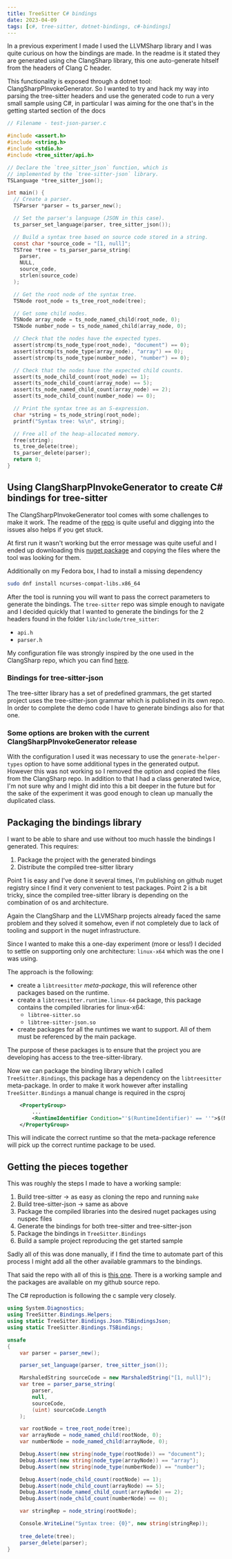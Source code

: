```yaml
---
title: TreeSitter C# bindings
date: 2023-04-09
tags: [c#, tree-sitter, dotnet-bindings, c#-bindings]
---
```


In a previous experiment I made I used the LLVMSharp library and I was quite curious on how the bindings are made. In the readme is it stated they are generated using che ClangSharp library, this one auto-generate hitself from the headers of Clang C header.

This functionality is exposed through a dotnet tool: ClangSharpPInvokeGenerator. So I wanted to try and hack my way into parsing the tree-sitter headers and use the generated code to run a very small sample using C#, in particular I was aiming for the one that's in the getting started section of the docs

<!-- truncate -->

```c
// Filename - test-json-parser.c

#include <assert.h>
#include <string.h>
#include <stdio.h>
#include <tree_sitter/api.h>

// Declare the `tree_sitter_json` function, which is
// implemented by the `tree-sitter-json` library.
TSLanguage *tree_sitter_json();

int main() {
  // Create a parser.
  TSParser *parser = ts_parser_new();

  // Set the parser's language (JSON in this case).
  ts_parser_set_language(parser, tree_sitter_json());

  // Build a syntax tree based on source code stored in a string.
  const char *source_code = "[1, null]";
  TSTree *tree = ts_parser_parse_string(
    parser,
    NULL,
    source_code,
    strlen(source_code)
  );

  // Get the root node of the syntax tree.
  TSNode root_node = ts_tree_root_node(tree);

  // Get some child nodes.
  TSNode array_node = ts_node_named_child(root_node, 0);
  TSNode number_node = ts_node_named_child(array_node, 0);

  // Check that the nodes have the expected types.
  assert(strcmp(ts_node_type(root_node), "document") == 0);
  assert(strcmp(ts_node_type(array_node), "array") == 0);
  assert(strcmp(ts_node_type(number_node), "number") == 0);

  // Check that the nodes have the expected child counts.
  assert(ts_node_child_count(root_node) == 1);
  assert(ts_node_child_count(array_node) == 5);
  assert(ts_node_named_child_count(array_node) == 2);
  assert(ts_node_child_count(number_node) == 0);

  // Print the syntax tree as an S-expression.
  char *string = ts_node_string(root_node);
  printf("Syntax tree: %s\n", string);

  // Free all of the heap-allocated memory.
  free(string);
  ts_tree_delete(tree);
  ts_parser_delete(parser);
  return 0;
}
```

## Using ClangSharpPInvokeGenerator to create C# bindings for tree-sitter

The ClangSharpPInvokeGenerator tool comes with some challenges to make it work. The readme of the [repo](https://github.com/dotnet/ClangSharp) is quite useful and digging into the issues also helps if you get stuck. 

At first run it wasn't working but the error message was quite useful and I ended up downloading this [nuget package](https://www.nuget.org/packages/libClangSharp.runtime.linux-x64/15.0.0) and copying the files where the tool was looking for them.

Additionally on my Fedora box, I had to install a missing dependency
```bash
sudo dnf install ncurses-compat-libs.x86_64
```

After the tool is running you will want to pass the correct parameters to generate the bindings. The `tree-sitter` repo was simple enough to navigate and I decided quickly that I wanted to generate the bindings for the 2 headers found in the folder `lib/include/tree_sitter`:
- `api.h`
- `parser.h`

My configuration file was strongly inspired by the one used in the ClangSharp repo, which you can find [here](https://github.com/dotnet/ClangSharp/blob/main/sources/ClangSharpPInvokeGenerator/Properties/GenerateClang.rsp).

### Bindings for tree-sitter-json

The tree-sitter library has a set of predefined grammars, the get started project uses the tree-sitter-json grammar which is published in its own repo. In order to complete the demo code I have to generate bindings also for that one.

### Some options are broken with the current ClangSharpPInvokeGenerator release

With the configuration I used it was necessary to use the `generate-helper-types` option to have some additional types in the generated output. However this was not working so I removed the option and copied the files from the ClangSharp repo. In addition to that I had a class generated twice, I'm not sure why and I might did into this a bit deeper in the future but for the sake of the experiment it was good enough to clean up manually the duplicated class.

## Packaging the bindings library

I want to be able to share and use without too much hassle the bindings I generated. This requires:
1. Package the project with the generated bindings
2. Distribute the compiled tree-sitter library

Point 1 is easy and I've done it several times, I'm publishing on github nuget registry since I find it very convenient to test packages. Point 2 is a bit tricky, since the compiled tree-sitter library is depending on the combination of os and architecture.

Again the ClangSharp and the LLVMSharp projects already faced the same problem and they solved it somehow, even if not completely due to lack of tooling and support in the nuget infrastructure.

Since I wanted to make this a one-day experiment (more or less!) I decided to settle on supporting only one architecture: `linux-x64` which was the one I was using.

The approach is the following:
- create a `libtreesitter` _meta-package_, this will reference other packages based on the runtime.
- create a `libtreesitter.runtime.linux-64` package, this package contains the compiled libraries for linux-x64:
  - `libtree-sitter.so`
  - `libtree-sitter-json.so`
- create packages for all the runtimes we want to support. All of them must be referenced by the main package.

The purpose of these packages is to ensure that the project you are developing has access to the tree-sitter-library. 

Now we can package the binding library which I called `TreeSitter.Bindings`, this package has a dependency on the `libtreesitter` meta-package. In order to make it work however after installing `TreeSitter.Bindings` a manual change is required in the csproj

```xml
    <PropertyGroup>
        ...
        <RuntimeIdentifier Condition="'$(RuntimeIdentifier)' == ''">$(NETCoreSdkRuntimeIdentifier)</RuntimeIdentifier>
    </PropertyGroup>

```

This will indicate the correct runtime so that the meta-package reference will pick up the correct runtime package to be used. 

## Getting the pieces together

This was roughly the steps I made to have a working sample:
1. Build tree-sitter -> as easy as cloning the repo and running `make`
2. Build tree-sitter-json -> same as above
3. Package the compiled libraries into the desired nuget packages using nuspec files
4. Generate the bindings for both tree-sitter and tree-sitter-json
5. Package the bindings in `TreeSitter.Bindings`
6. Build a sample project reproducing the get started sample

Sadly all of this was done manually, if I find the time to automate part of this process I might add all the other available grammars to the bindings.

That said the repo with all of this is [this one](https://github.com/davidelettieri/treesitter-bindings). There is a working sample and the packages are available on my github source repo.

The C# reproduction is following the c sample very closely.

```csharp
using System.Diagnostics;
using TreeSitter.Bindings.Helpers;
using static TreeSitter.Bindings.Json.TSBindingsJson;
using static TreeSitter.Bindings.TSBindings;

unsafe
{
    var parser = parser_new();

    parser_set_language(parser, tree_sitter_json());

    MarshaledString sourceCode = new MarshaledString("[1, null]");
    var tree = parser_parse_string(
        parser,
        null,
        sourceCode,
        (uint) sourceCode.Length
    );

    var rootNode = tree_root_node(tree);
    var arrayNode = node_named_child(rootNode, 0);
    var numberNode = node_named_child(arrayNode, 0);

    Debug.Assert(new string(node_type(rootNode)) == "document");
    Debug.Assert(new string(node_type(arrayNode)) == "array");
    Debug.Assert(new string(node_type(numberNode)) == "number");

    Debug.Assert(node_child_count(rootNode) == 1);
    Debug.Assert(node_child_count(arrayNode) == 5);
    Debug.Assert(node_named_child_count(arrayNode) == 2);
    Debug.Assert(node_child_count(numberNode) == 0);

    var stringRep = node_string(rootNode);

    Console.WriteLine("Syntax tree: {0}", new string(stringRep));
    
    tree_delete(tree);
    parser_delete(parser);
}
```